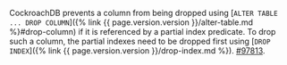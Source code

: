 CockroachDB prevents a column from being dropped using [`ALTER TABLE ... DROP COLUMN`]({% link {{ page.version.version }}/alter-table.md %}#drop-column) if it is referenced by a partial index predicate. To drop such a column, the partial indexes need to be dropped first using [`DROP INDEX`]({% link {{ page.version.version }}/drop-index.md %}). [#97813](https://github.com/cockroachdb/cockroach/issues/97813).